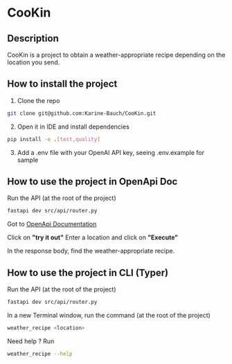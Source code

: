 # CooKin

## Description

CooKin is a project to obtain a weather-appropriate recipe depending on the location you send. 

## How to install the project

1. Clone the repo
```bash
git clone git@github.com:Karine-Bauch/CooKin.git
```

2. Open it in IDE and install dependencies
```bash
pip install -e .[test,quality]
```

3. Add a .env file with your OpenAI API key, seeing .env.example for sample

## How to use the project in OpenApi Doc

Run the API (at the root of the project)
```bash
fastapi dev src/api/router.py
```

Got to [OpenApi Documentation](http://127.0.0.1:8000/docs)

Click on **"try it out"**
Enter a location and click on **"Execute"**

In the response body, find the weather-appropriate recipe.

## How to use the project in CLI (Typer)

Run the API (at the root of the project)
```bash
fastapi dev src/api/router.py
```

In a new Terminal window, run the command (at the root of the project)
```bash
weather_recipe <location>
```

Need help ? Run
```bash
weather_recipe --help
```
